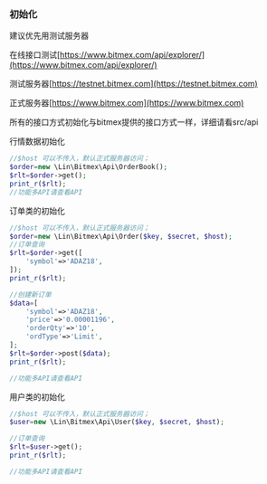 ### 初始化

建议优先用测试服务器

在线接口测试[https://www.bitmex.com/api/explorer/](https://www.bitmex.com/api/explorer/)

测试服务器[https://testnet.bitmex.com](https://testnet.bitmex.com)

正式服务器[https://www.bitmex.com](https://www.bitmex.com)

所有的接口方式初始化与bitmex提供的接口方式一样，详细请看src/api

行情数据初始化
```php
//$host 可以不传入，默认正式服务器访问；
$order=new \Lin\Bitmex\Api\OrderBook();
$rlt=$order->get();
print_r($rlt);
//功能多API请查看API
```

订单类的初始化
```php
//$host 可以不传入，默认正式服务器访问；
$order=new \Lin\Bitmex\Api\Order($key, $secret, $host);
//订单查询
$rlt=$order->get([
    'symbol'=>'ADAZ18',
]);
print_r($rlt);

//创建新订单
$data=[
    'symbol'=>'ADAZ18',
    'price'=>'0.00001196',
    'orderQty'=>'10',
    'ordType'=>'Limit',
];
$rlt=$order->post($data);
print_r($rlt);

//功能多API请查看API
```


用户类的初始化
```php
//$host 可以不传入，默认正式服务器访问；
$user=new \Lin\Bitmex\Api\User($key, $secret, $host);

//订单查询
$rlt=$user->get();
print_r($rlt);

//功能多API请查看API
```


